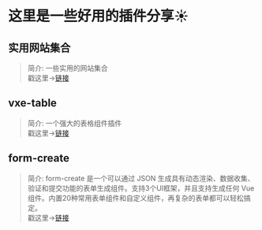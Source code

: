 # 这里是一些好用的插件分享☀️

## 实用网站集合
> 简介: 一些实用的网站集合<br> 
> 戳这里-><kbd>[链接](https://juejin.cn/post/6850418115638116366)</kbd>

## vxe-table
> 简介: 一个强大的表格组件插件<br> 
> 戳这里-><kbd>[链接](https://vxetable.cn/v3/#/table/start/install)</kbd>

## form-create
> 简介: form-create 是一个可以通过 JSON 生成具有动态渲染、数据收集、验证和提交功能的表单生成组件。支持3个UI框架，并且支持生成任何  Vue 组件。内置20种常用表单组件和自定义组件，再复杂的表单都可以轻松搞定。<br> 
> 戳这里-><kbd>[链接](http://www.form-create.com/v2/guide/#%E4%B8%8B%E8%BD%BD)</kbd>

